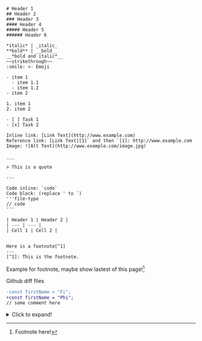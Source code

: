 ```
# Header 1
## Header 2
### Header 3
#### Header 4
##### Header 5
###### Header 6

*italic* | _italic_
**bold** | __bold__
__*bold and italic*__
~~strikethrough~~
:smile: <- Emoji

- item 1
  - item 1.1
  - item 1.2
- item 2

1. item 1
2. item 2

- [ ] Task 1
- [x] Task 2

Inline link: [Link Text](http://www.example.com)
Reference link: [Link Text][1]` and then `[1]: http://www.example.com
Image: ![Alt Text](http://www.example.com/image.jpg)

___

> This is a quote

---

Code inline: `code`
Code block: (replace ' to `)
'''file-type
// code
'''

| Header 1 | Header 2 |
| --- | --- |
| Cell 1 | Cell 2 |


Here is a footnote[^1]
---
[^1]: This is the footnote.
```

Example for footnote, maybe show lastest of this page![^1]
[^1]: Footnote here!


Github diff files
```diff
-const firstName = "Fi";
+const firstName = "Phi";
// some comment here
```

<details>
  <summary>Click to expand!</summary>

  ### This is content inside
  Yes, docs can **expand**
</details>
